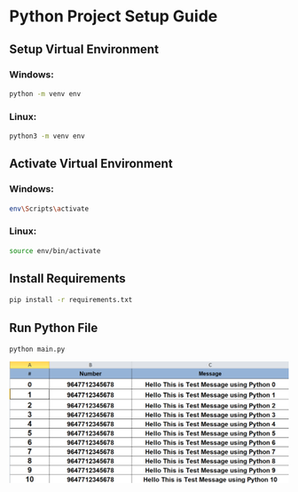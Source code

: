 # Python Project Setup Guide

## Setup Virtual Environment

### Windows:

```sh
python -m venv env
```

### Linux:

```sh
python3 -m venv env
```

## Activate Virtual Environment

### Windows:

```sh
env\Scripts\activate
```

### Linux:

```sh
source env/bin/activate
```

## Install Requirements

```sh
pip install -r requirements.txt
```

## Run Python File

```sh
python main.py
```

![Example xlsx](image.png)
